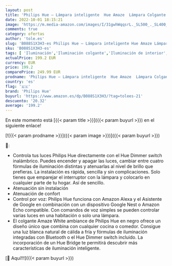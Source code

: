 ```yaml
---
layout: post
title: 'Philips Hue – Lámpara inteligente  Hue Amaze  Lámpara Colgante LED Inteligente  Luz Blanca de Cálida a Fría  Compatible con Alexa y Google Home  Color Negro'
date: 2022-10-01 18:15:21
image: 'https://m.media-amazon.com/images/I/31gwhWqqsrL._SL500_._SL400_.jpg'
comments: true
category: ofertas
author: 'tole.es'
slug: 'B088S1X3H3-es Philips Hue – Lámpara inteligente Hue Amaze Lámpara...'
sku: 'B088S1X3H3-es'
tags: [ 'Iluminación','Iluminación colgante','Iluminación de interior','Iluminación de techo','alexa','google','home','hue','philips','philips hue','🇪🇸', ]
actualPrice: 199.2 EUR
currency: EUR
price: 199.2
comparePrice: 249.99 EUR
prodname: 'Philips Hue – Lámpara inteligente  Hue Amaze  Lámpara Colgante LED Inteligente  Luz Blanca de Cálida a Fría  Compatible con Alexa y Google Home  Color Negro'
country: 'es'
flag: '🇪🇸'
brand: 'Philips Hue'
buyurl: 'https://www.amazon.es/dp/B088S1X3H3/?tag=tolees-21'
descuento: '20.32'
average: '199.2'
---
```


En este momento está [{{< param title >}}]({{< param buyurl >}}) en el siguiente enlace!

[![{{< param prodname >}}]({{< param image >}})]({{< param buyurl >}})

🔎:

- Controla tus luces Philips Hue directamente con el Hue Dimmer switch inalámbrico. Puedes encender y apagar las luces, cambiar entre cuatro fórmulas de iluminación distintas y atenuarlas al nivel de brillo que prefieras. La instalación es rápida, sencilla y sin complicaciones. Solo tienes que emparejar el interruptor con la lámpara y colocarlo en cualquier parte de tu hogar. Así de sencillo.
- Atenuación sin instalación
- Atenuación de confort
- Control por voz: Philips Hue funciona con Amazon Alexa y el Asistente de Google en combinación con un dispositivo Google Nest o Amazon Echo compatible. Con comandos de voz simples se pueden controlar varias luces en una habitación o solo una lámpara.
- El colgante Amaze White ambiance de Philips Hue en negro ofrece un diseño único que combina con cualquier cocina o comedor. Consigue una luz blanca natural de cálida a fría y fórmulas de iluminación integradas con Bluetooth o el Hue Dimmer switch incluido. La incorporación de un Hue Bridge te permitirá descubrir más características de iluminación inteligente.

[🛒 Aquí!!!]({{< param buyurl >}})
